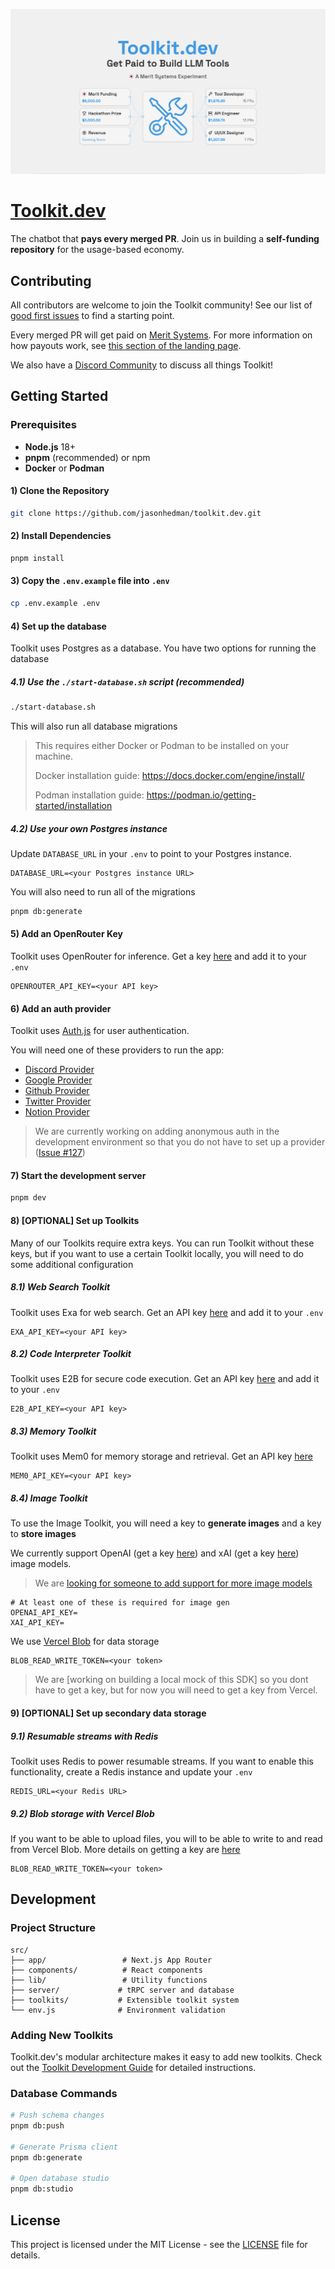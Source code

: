 ![Banner Image](/banner.png)

# [Toolkit.dev](https://toolkit.dev)

The chatbot that **pays every merged PR**. Join us in building a **self-funding repository** for the usage-based economy.

## Contributing

All contributors are welcome to join the Toolkit community! See our list of [good first issues](https://github.com/jasonhedman/toolkit.dev/issues?q=is%3Aissue%20state%3Aopen%20label%3A%22good%20first%20issue%22) to find a starting point.

Every merged PR will get paid on [Merit Systems](https://terminal.merit.systems/jasonhedman/toolkit.dev). For more information on how payouts work, see [this section of the landing page](https://www.toolkit.dev/#Merit).

We also have a [Discord Community](https://discord.gg/cnNBsSfY) to discuss all things Toolkit!

## Getting Started

### Prerequisites

- **Node.js** 18+
- **pnpm** (recommended) or npm
- **Docker** or **Podman**

#### 1) Clone the Repository

```bash
git clone https://github.com/jasonhedman/toolkit.dev.git
```

#### 2) Install Dependencies

```bash
pnpm install
```

#### 3) Copy the `.env.example` file into `.env`

```bash
cp .env.example .env
```

#### 4) Set up the database

Toolkit uses Postgres as a database. You have two options for running the database

##### 4.1) Use the `./start-database.sh` script (recommended)

```bash
./start-database.sh
```

This will also run all database migrations

> This requires either Docker or Podman to be installed on your machine.
>
> Docker installation guide: https://docs.docker.com/engine/install/
>
> Podman installation guide: https://podman.io/getting-started/installation

##### 4.2) Use your own Postgres instance

Update `DATABASE_URL` in your `.env` to point to your Postgres instance.

```
DATABASE_URL=<your Postgres instance URL>
```

You will also need to run all of the migrations

```bash
pnpm db:generate
```

#### 5) Add an OpenRouter Key

Toolkit uses OpenRouter for inference. Get a key [here](https://openrouter.ai/settings/keys) and add it to your `.env`

```
OPENROUTER_API_KEY=<your API key>
```

#### 6) Add an auth provider

Toolkit uses [Auth.js](https://authjs.dev/) for user authentication.

You will need one of these providers to run the app:

- [Discord Provider](https://authjs.dev/getting-started/providers/discord)
- [Google Provider](https://authjs.dev/getting-started/providers/google)
- [Github Provider](https://authjs.dev/getting-started/providers/github)
- [Twitter Provider](https://authjs.dev/getting-started/providers/twitter)
- [Notion Provider](https://authjs.dev/getting-started/providers/notion)

> We are currently working on adding anonymous auth in the development environment so that you do not have to set up a provider ([Issue #127](https://github.com/jasonhedman/toolkit.dev/issues/127))

#### 7) Start the development server

```bash
pnpm dev
```

#### 8) [OPTIONAL] Set up Toolkits

Many of our Toolkits require extra keys. You can run Toolkit without these keys, but if you want to use a certain Toolkit locally, you will need to do some additional configuration

##### 8.1) Web Search Toolkit

Toolkit uses Exa for web search. Get an API key [here](https://dashboard.exa.ai/api-keys) and add it to your `.env`

```
EXA_API_KEY=<your API key>
```

##### 8.2) Code Interpreter Toolkit

Toolkit uses E2B for secure code execution. Get an API key [here](https://e2b.dev/dashboard) and add it to your `.env`

```
E2B_API_KEY=<your API key>
```

##### 8.3) Memory Toolkit

Toolkit uses Mem0 for memory storage and retrieval. Get an API key [here](https://app.mem0.ai/dashboard/api-keys)

```
MEM0_API_KEY=<your API key>
```

##### 8.4) Image Toolkit

To use the Image Toolkit, you will need a key to **generate images** and a key to **store images**

We currently support OpenAI (get a key [here](https://platform.openai.com/settings/organization/api-keys)) and xAI (get a key [here](https://console.x.ai/)) image models.

> We are [looking for someone to add support for more image models](https://github.com/jasonhedman/toolkit.dev/issues/147)

```
# At least one of these is required for image gen
OPENAI_API_KEY=
XAI_API_KEY=
```

We use [Vercel Blob](https://vercel.com/docs/vercel-blob) for data storage

```
BLOB_READ_WRITE_TOKEN=<your token>
```

> We are [working on building a local mock of this SDK] so you dont have to get a key, but for now you will need to get a key from Vercel.

#### 9) [OPTIONAL] Set up secondary data storage

##### 9.1) Resumable streams with Redis

Toolkit uses Redis to power resumable streams. If you want to enable this functionality, create a Redis instance and update your `.env`

```
REDIS_URL=<your Redis URL>
```

##### 9.2) Blob storage with Vercel Blob

If you want to be able to upload files, you will to be able to write to and read from Vercel Blob. More details on getting a key are [here](https://vercel.com/docs/vercel-blob)

```
BLOB_READ_WRITE_TOKEN=<your token>
```

## Development

### Project Structure

```
src/
├── app/                 # Next.js App Router
├── components/          # React components
├── lib/                 # Utility functions
├── server/             # tRPC server and database
├── toolkits/           # Extensible toolkit system
└── env.js              # Environment validation
```

### Adding New Toolkits

Toolkit.dev's modular architecture makes it easy to add new toolkits. Check out the [Toolkit Development Guide](./src/toolkits/README.md) for detailed instructions.

### Database Commands

```bash
# Push schema changes
pnpm db:push

# Generate Prisma client
pnpm db:generate

# Open database studio
pnpm db:studio
```

## License

This project is licensed under the MIT License - see the [LICENSE](LICENSE) file for details.
